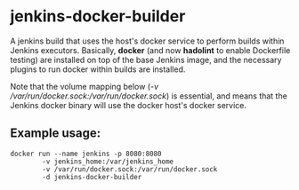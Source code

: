 # jenkins-docker-builder

A jenkins build that uses the host's docker service to perform builds within Jenkins executors. Basically, **docker** (and now **hadolint** to enable Dockerfile testing) are installed on top of the base Jenkins image, and the necessary plugins to run docker within builds are installed.

Note that the volume mapping below (*-v /var/run/docker.sock:/var/run/docker.sock*) is essential, and means that the Jenkins docker binary will use the docker host's docker service.

## Example usage:

```
docker run --name jenkins -p 8080:8080
        -v jenkins_home:/var/jenkins_home
        -v /var/run/docker.sock:/var/run/docker.sock
        -d jenkins-docker-builder
```
